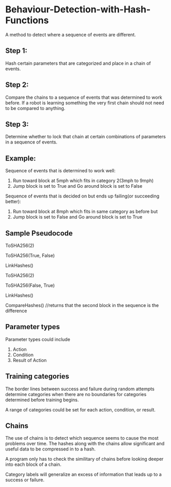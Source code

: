 # Behaviour-Detection-with-Hash-Functions
A method to detect where a sequence of events are different.

## Step 1: 
Hash certain parameters that are categorized and place in a chain of events.

## Step 2: 
Compare the chains to a sequence of events that was determined to work before. If a robot is learning something the very first chain should not need to be compared to anything.

## Step 3: 
Determine whether to lock that chain at certain combinations of parameters in a sequence of events.


## Example:

Sequence of events that is determined to work well:

1. Run toward block at 5mph which fits in category 2(3mph to 9mph)
2. Jump block is set to True and  Go around block is set to False

Sequence of events that is decided on but ends up failing(or succeeding better):
1. Run toward block at 8mph which fits in same category as before
but
2. Jump block is set to False and Go around block is set to True

## Sample Pseudocode
ToSHA256(2)

ToSHA256(True, False)

LinkHashes()

ToSHA256(2)

ToSHA256(False, True)

LinkHashes()

CompareHashes() //returns that the second block in the sequence is the difference


## Parameter types
Parameter types could include
1. Action
2. Condition
3. Result of Action

## Training categories
The border lines between success and failure during random attempts
determine categories when there are no boundaries for categories
determined before training begins.

A range of categories could be set for each action, condition, or result.

## Chains
The use of chains is to detect which sequence seems to cause the most
problems over time. The hashes along with the chains allow significant
and useful data to be compressed in to a hash. 

A program only has to check the similitary of chains before looking deeper
into each block of a chain.

Category labels will generalize an excess of information that leads up
to a success or failure.
